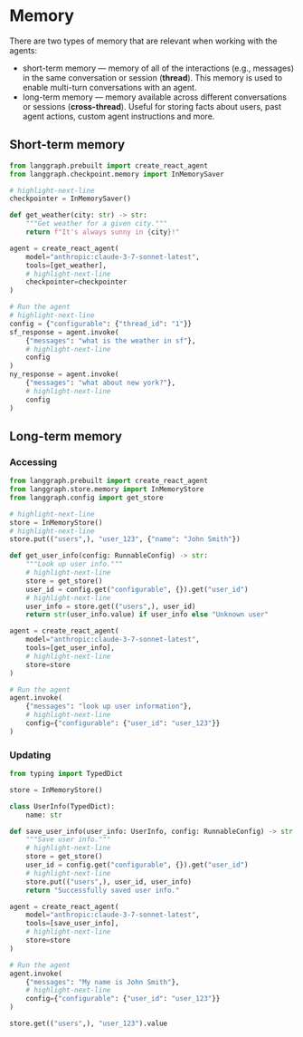 # Memory

There are two types of memory that are relevant when working with the agents:

- short-term memory — memory of all of the interactions (e.g., messages) in the same conversation or session (**thread**). This memory is used to enable multi-turn conversations with an agent.
- long-term memory — memory available across different conversations or sessions (**cross-thread**). Useful for storing facts about users, past agent actions, custom agent instructions and more.

## Short-term memory

```python
from langgraph.prebuilt import create_react_agent
from langgraph.checkpoint.memory import InMemorySaver

# highlight-next-line
checkpointer = InMemorySaver()

def get_weather(city: str) -> str:
    """Get weather for a given city."""
    return f"It's always sunny in {city}!"

agent = create_react_agent(
    model="anthropic:claude-3-7-sonnet-latest",
    tools=[get_weather],
    # highlight-next-line
    checkpointer=checkpointer
)

# Run the agent
# highlight-next-line
config = {"configurable": {"thread_id": "1"}}
sf_response = agent.invoke(
    {"messages": "what is the weather in sf"},
    # highlight-next-line
    config
)
ny_response = agent.invoke(
    {"messages": "what about new york?"},
    # highlight-next-line
    config
)
```

## Long-term memory

### Accessing

```python
from langgraph.prebuilt import create_react_agent
from langgraph.store.memory import InMemoryStore
from langgraph.config import get_store

# highlight-next-line
store = InMemoryStore()
# highlight-next-line
store.put(("users",), "user_123", {"name": "John Smith"})

def get_user_info(config: RunnableConfig) -> str:
    """Look up user info."""
    # highlight-next-line
    store = get_store()
    user_id = config.get("configurable", {}).get("user_id")
    # highlight-next-line
    user_info = store.get(("users",), user_id)
    return str(user_info.value) if user_info else "Unknown user"

agent = create_react_agent(
    model="anthropic:claude-3-7-sonnet-latest",
    tools=[get_user_info],
    # highlight-next-line
    store=store
)

# Run the agent
agent.invoke(
    {"messages": "look up user information"},
    # highlight-next-line
    config={"configurable": {"user_id": "user_123"}}
)
```

### Updating

```python
from typing import TypedDict

store = InMemoryStore()

class UserInfo(TypedDict):
    name: str

def save_user_info(user_info: UserInfo, config: RunnableConfig) -> str:
    """Save user info."""
    # highlight-next-line
    store = get_store()
    user_id = config.get("configurable", {}).get("user_id")
    # highlight-next-line
    store.put(("users",), user_id, user_info)
    return "Successfully saved user info."

agent = create_react_agent(
    model="anthropic:claude-3-7-sonnet-latest",
    tools=[save_user_info],
    # highlight-next-line
    store=store
)

# Run the agent
agent.invoke(
    {"messages": "My name is John Smith"},
    # highlight-next-line
    config={"configurable": {"user_id": "user_123"}}
)

store.get(("users",), "user_123").value
```